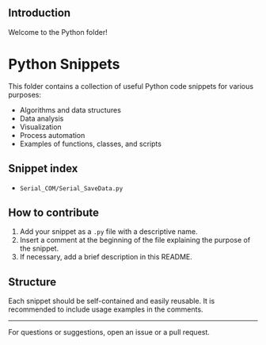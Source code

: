 ## Introduction

Welcome to the Python folder!

# Python Snippets

This folder contains a collection of useful Python code snippets for various purposes:

- Algorithms and data structures
- Data analysis
- Visualization
- Process automation
- Examples of functions, classes, and scripts

<!-- snippet-index:start -->
## Snippet index

- `Serial_COM/Serial_SaveData.py`
<!-- snippet-index:end -->

## How to contribute

1. Add your snippet as a `.py` file with a descriptive name.
2. Insert a comment at the beginning of the file explaining the purpose of the snippet.
3. If necessary, add a brief description in this README.

## Structure

Each snippet should be self-contained and easily reusable. It is recommended to include usage examples in the comments.

---

For questions or suggestions, open an issue or a pull request.
